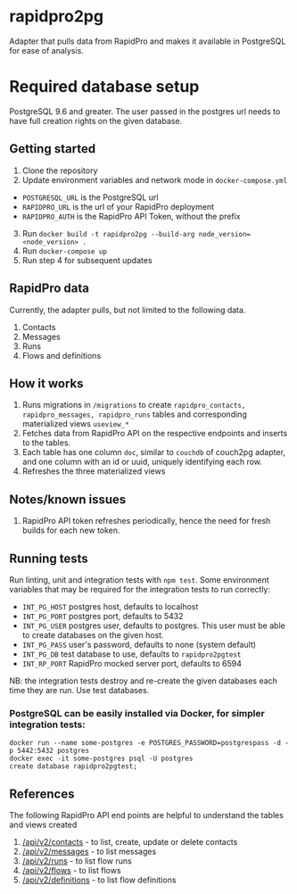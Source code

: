 # rapidpro2pg
Adapter that pulls data from RapidPro and makes it available in PostgreSQL for ease of analysis.

# Required database setup
PostgreSQL 9.6 and greater. The user passed in the postgres url needs to have full creation rights on the given database.

## Getting started
1. Clone the repository
2. Update environment variables and network mode in `docker-compose.yml`
  - `POSTGRESQL_URL` is the PostgreSQL url
  - `RAPIDPRO_URL` is the url of your RapidPro deployment  
  - `RAPIDPRO_AUTH` is the RapidPro API Token, without the prefix
3. Run `docker build -t rapidpro2pg --build-arg node_version=<node_version> .`
4. Run `docker-compose up`
5. Run step 4 for subsequent updates

## RapidPro data
Currently, the adapter pulls, but not limited to the following data.
1. Contacts
2. Messages
3. Runs
4. Flows and definitions

## How it works
1. Runs migrations in `/migrations` to create `rapidpro_contacts, rapidpro_messages, rapidpro_runs` tables and corresponding materialized views `useview_*`
2. Fetches data from RapidPro API on the respective endpoints and inserts to the tables.
3. Each table has one column `doc`, similar to `couchdb` of couch2pg adapter, and one column with an id or uuid, uniquely identifying each row. 
4. Refreshes the three materialized views

## Notes/known issues
1. RapidPro API token refreshes periodically, hence the need for fresh builds for each new token.

## Running tests

Run linting, unit and integration tests with `npm test`.
Some environment variables that may be required for the integration tests to run correctly:

- `INT_PG_HOST` postgres host, defaults to localhost
- `INT_PG_PORT` postgres port, defaults to 5432
- `INT_PG_USER` postgres user, defaults to postgres. This user must be able to create databases on the given host.
- `INT_PG_PASS` user's password, defaults to none (system default)
- `INT_PG_DB` test database to use, defaults to `rapidpro2pgtest`
- `INT_RP_PORT` RapidPro mocked server port, defaults to 6594

NB: the integration tests destroy and re-create the given databases each time they are run. Use test databases.

### PostgreSQL can be easily installed via Docker, for simpler integration tests:
```shell
docker run --name some-postgres -e POSTGRES_PASSWORD=postgrespass -d -p 5442:5432 postgres
docker exec -it some-postgres psql -U postgres
create database rapidpro2pgtest;
```

## References
The following RapidPro API end points are helpful to understand the tables and views created
1. [/api/v2/contacts](https://rapidpro.app.medicmobile.org/api/v2/contacts) - to list, create, update or delete contacts
2. [/api/v2/messages](https://rapidpro.app.medicmobile.org/api/v2/messages) - to list messages
3. [/api/v2/runs](https://rapidpro.app.medicmobile.org/api/v2/runs) - to list flow runs
3. [/api/v2/flows](https://rapidpro.app.medicmobile.org/api/v2/flows) - to list flows
3. [/api/v2/definitions](https://rapidpro.app.medicmobile.org/api/v2/definitions) - to list flow definitions

